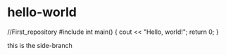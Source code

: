 # hello-world
//First_repository
#include<iostream>
int main()
{
  cout << "Hello, world!";
  return 0;
}


this is the side-branch

